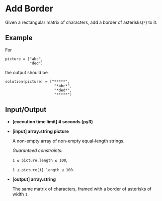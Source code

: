 # Add Border

Given a rectangular matrix of characters, add a border of asterisks(`*`) to it.

## Example

For
```
picture = ["abc",
           "ded"]
```
the output should be
```
solution(picture) = ["*****",
                      "*abc*",
                      "*ded*",
                      "*****"]
```

## Input/Output

- **[execution time limit] 4 seconds (py3)**

- **[input] array.string picture**

	A non-empty array of non-empty equal-length strings.

	*Guaranteed constraints:*

	`1 ≤ picture.length ≤ 100`,

	`1 ≤ picture[i].length ≤ 100`.

- **[output] array.string**

	The same matrix of characters, framed with a border of asterisks of width `1`.
